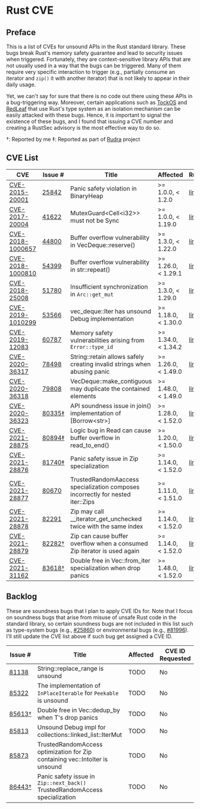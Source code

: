 # Rust CVE

## Preface

This is a list of CVEs for unsound APIs in the Rust standard library.
These bugs break Rust's memory safety guarantee
and lead to security issues when triggered.
Fortunately, they are context-sensitive library APIs
that are not usually used in a way that the bugs can be triggered.
Many of them require very specific interaction to trigger
(e.g., partially consume an iterator and `zip()` it with another iterator)
that is not likely to appear in their daily usage.

Yet, we can't say for sure that there is no code out there using these APIs in a bug-triggering way.
Moreover, certain applications such as [TockOS][tockos] and [RedLeaf][redleaf] that use Rust's type system as an isolation mechanism can be easily attacked with these bugs.
Hence, it is important to signal the existence of these bugs,
and I found that issuing a CVE number and creating a RustSec advisory is the most effective way to do so.

†: Reported by me
‡: Reported as part of [Rudra](https://github.com/sslab-gatech/Rudra) project

[tockos]: https://www.tockos.org/
[redleaf]: https://mars-research.github.io/redleaf

## CVE List

| CVE | Issue # | Title | Affected | RustSec |
| --- | ------- | ----- | -------- | ------- |
| [CVE-2015-20001](https://cve.mitre.org/cgi-bin/cvename.cgi?name=CVE-2015-20001) | [25842](https://github.com/rust-lang/rust/issues/25842) | Panic safety violation in BinaryHeap | >= 1.0.0, < 1.2.0 | [link](https://rustsec.org/advisories/CVE-2015-20001.html) |
| [CVE-2017-20004](https://cve.mitre.org/cgi-bin/cvename.cgi?name=CVE-2017-20004) | [41622](https://github.com/rust-lang/rust/issues/41622) | MutexGuard\<Cell\<i32\>\> must not be Sync | >= 1.0.0, < 1.19.0 | [link](https://rustsec.org/advisories/CVE-2017-20004.html) |
| [CVE-2018-1000657](https://cve.mitre.org/cgi-bin/cvename.cgi?name=CVE-2018-1000657) | [44800](https://github.com/rust-lang/rust/issues/44800) | Buffer overflow vulnerability in VecDeque::reserve() | >= 1.3.0, < 1.22.0 | [link](https://rustsec.org/advisories/CVE-2018-1000657.html) |
| [CVE-2018-1000810](https://cve.mitre.org/cgi-bin/cvename.cgi?name=CVE-2018-1000810) | [54399](https://github.com/rust-lang/rust/issues/54399) | Buffer overflow vulnerability in str::repeat() | >= 1.26.0, < 1.29.1 | [link](https://rustsec.org/advisories/CVE-2018-1000810.html) |
| [CVE-2018-25008](https://cve.mitre.org/cgi-bin/cvename.cgi?name=CVE-2018-25008) | [51780](https://github.com/rust-lang/rust/issues/51780) | Insufficient synchronization in `Arc::get_mut` | >= 1.3.0, < 1.29.0 | [link](https://rustsec.org/advisories/CVE-2018-25008.html) |
| [CVE-2019-1010299](https://cve.mitre.org/cgi-bin/cvename.cgi?name=CVE-2019-1010299) | [53566](https://github.com/rust-lang/rust/issues/53566) | vec_deque::Iter has unsound Debug implementation | >= 1.18.0, < 1.30.0 | [link](https://rustsec.org/advisories/CVE-2019-1010299.html) |
| [CVE-2019-12083](https://cve.mitre.org/cgi-bin/cvename.cgi?name=CVE-2019-12083) | [60787](https://github.com/rust-lang/rust/issues/60787) | Memory safety vulnerabilities arising from `Error::type_id` | >= 1.34.0, < 1.34.2 | [link](https://rustsec.org/advisories/CVE-2019-12083.html) |
| [CVE-2020-36317](https://cve.mitre.org/cgi-bin/cvename.cgi?name=CVE-2020-36317) | [78498](https://github.com/rust-lang/rust/issues/78498) | String::retain allows safely creating invalid strings when abusing panic | >= 1.26.0, < 1.49.0 | [link](https://rustsec.org/advisories/CVE-2020-36317.html) |
| [CVE-2020-36318](https://cve.mitre.org/cgi-bin/cvename.cgi?name=CVE-2020-36318) | [79808](https://github.com/rust-lang/rust/issues/79808) | VecDeque::make_contiguous may duplicate the contained elements | >= 1.48.0, < 1.49.0 | [link](https://rustsec.org/advisories/CVE-2020-36318.html) |
| [CVE-2020-36323](https://cve.mitre.org/cgi-bin/cvename.cgi?name=CVE-2020-36323) | [80335‡](https://github.com/rust-lang/rust/issues/80335) | API soundness issue in join() implementation of \[Borrow\<str\>\] | >= 1.28.0, < 1.52.0 | [link](https://rustsec.org/advisories/CVE-2020-36323.html) |
| [CVE-2021-28875](https://cve.mitre.org/cgi-bin/cvename.cgi?name=CVE-2021-28875) | [80894‡](https://github.com/rust-lang/rust/issues/80894) | Logic bug in Read can cause buffer overflow in read_to_end() | >= 1.20.0, < 1.50.0 | [link](https://rustsec.org/advisories/CVE-2021-28875.html) |
| [CVE-2021-28876](https://cve.mitre.org/cgi-bin/cvename.cgi?name=CVE-2021-28876) | [81740‡](https://github.com/rust-lang/rust/issues/81740) | Panic safety issue in Zip specialization | >= 1.14.0, < 1.52.0 | [link](https://rustsec.org/advisories/CVE-2021-28876.html) |
| [CVE-2021-28877](https://cve.mitre.org/cgi-bin/cvename.cgi?name=CVE-2021-28877) | [80670](https://github.com/rust-lang/rust/issues/80670) | TrustedRandomAaccess specialization composes incorrectly for nested iter::Zips | >= 1.11.0, < 1.51.0 | [link](https://rustsec.org/advisories/CVE-2021-28877.html) |
| [CVE-2021-28878](https://cve.mitre.org/cgi-bin/cvename.cgi?name=CVE-2021-28878) | [82291](https://github.com/rust-lang/rust/issues/82291) | Zip may call __iterator_get_unchecked twice with the same index | >= 1.14.0, < 1.52.0 | [link](https://rustsec.org/advisories/CVE-2021-28878.html) |
| [CVE-2021-28879](https://cve.mitre.org/cgi-bin/cvename.cgi?name=CVE-2021-28879) | [82282†](https://github.com/rust-lang/rust/issues/82282) | Zip can cause buffer overflow when a consumed Zip iterator is used again | >= 1.14.0, < 1.52.0 | [link](https://rustsec.org/advisories/CVE-2021-28879.html) |
| [CVE-2021-31162](https://cve.mitre.org/cgi-bin/cvename.cgi?name=CVE-2021-31162) | [83618†](https://github.com/rust-lang/rust/issues/83618) | Double free in Vec::from_iter specialization when drop panics | >= 1.48.0, < 1.52.0 | [link](https://rustsec.org/advisories/CVE-2021-31162.html) |

## Backlog

These are soundness bugs that I plan to apply CVE IDs for.
Note that I focus on soundness bugs that arise from misuse of unsafe Rust code in the standard library,
so certain soundness bugs are not included in this list such as type-system bugs
(e.g., [#25860](https://github.com/rust-lang/rust/issues/25860))
or environmental bugs
(e.g., [#81996](https://github.com/rust-lang/rust/issues/81996)).
I'll still update the CVE list above if such bug get assigned a CVE ID.

| Issue # | Title | Affected | CVE ID Requested |
| ------- | ----- | -------- | ---------------- |
| [81138](https://github.com/rust-lang/rust/issues/81138) | String::replace_range is unsound | TODO | No |
| [85322](https://github.com/rust-lang/rust/issues/85322) | The implementation of `InPlaceIterable` for `Peekable` is unsound | TODO | No |
| [85613†](https://github.com/rust-lang/rust/issues/85613) | Double free in Vec::dedup_by when T's drop panics | TODO | No |
| [85813](https://github.com/rust-lang/rust/issues/85813) | Unsound Debug impl for collections::linked_list::IterMut | TODO | No |
| [85873](https://github.com/rust-lang/rust/issues/85873) | TrustedRandomAccess optimization for Zip containing vec::IntoIter is unsound | TODO | No |
| [86443†](https://github.com/rust-lang/rust/issues/86443) | Panic safety issue in `Zip::next_back()` TrustedRandomAccess specialization | TODO | No |